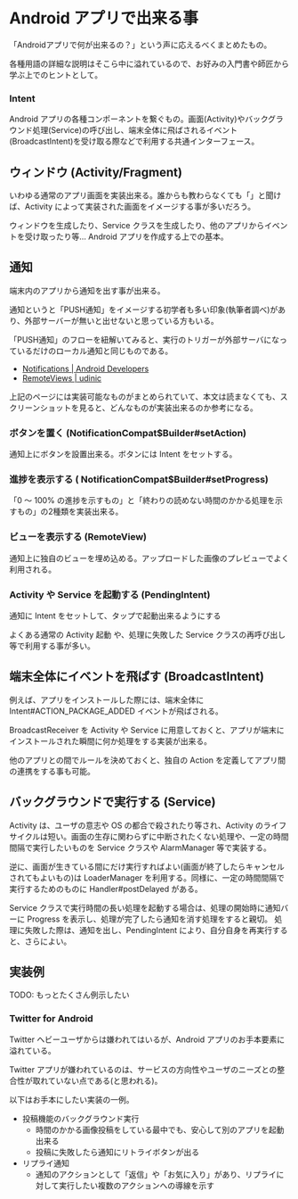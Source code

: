 # Android アプリで出来る事

「Androidアプリで何が出来るの？」という声に応えるべくまとめたもの。

各種用語の詳細な説明はそこら中に溢れているので、お好みの入門書や師匠から学ぶ上でのヒントとして。


### Intent

Android アプリの各種コンポーネントを繋ぐもの。画面(Activity)やバックグラウンド処理(Service)の呼び出し、端末全体に飛ばされるイベント(BroadcastIntent)を受け取る際などで利用する共通インターフェース。

## ウィンドウ (Activity/Fragment)

いわゆる通常のアプリ画面を実装出来る。誰からも教わらなくても「」と聞けば、Activity によって実装された画面をイメージする事が多いだろう。

ウィンドウを生成したり、Service クラスを生成したり、他のアプリからイベントを受け取ったり等… Android アプリを作成する上での基本。

## 通知

端末内のアプリから通知を出す事が出来る。

通知というと「PUSH通知」をイメージする初学者も多い印象(執筆者調べ)があり、外部サーバーが無いと出せないと思っている方もいる。

「PUSH通知」のフローを紐解いてみると、実行のトリガーが外部サーバになっているだけのローカル通知と同じものである。

- [Notifications | Android Developers](http://developer.android.com/guide/topics/ui/notifiers/notifications.html)
- [RemoteViews | udinic](https://udinic.wordpress.com/tag/remoteviews/)

上記のページには実装可能なものがまとめられていて、本文は読まなくても、スクリーンショットを見ると、どんなものが実装出来るのか参考になる。

### ボタンを置く (NotificationCompat$Builder#setAction)

通知上にボタンを設置出来る。ボタンには Intent をセットする。

### 進捗を表示する ( NotificationCompat$Builder#setProgress)

「0 〜 100% の進捗を示すもの」と「終わりの読めない時間のかかる処理を示すもの」の2種類を実装出来る。

### ビューを表示する (RemoteView)

通知上に独自のビューを埋め込める。アップロードした画像のプレビューでよく利用される。

### Activity や Service を起動する (PendingIntent)

通知に Intent をセットして、タップで起動出来るようにする

よくある通常の Activity 起動 や、処理に失敗した Service クラスの再呼び出し等で利用する事が多い。

## 端末全体にイベントを飛ばす (BroadcastIntent)

例えば、アプリをインストールした際には、端末全体に Intent#ACTION_PACKAGE_ADDED イベントが飛ばされる。

BroadcastReceiver を Activity や Service に用意しておくと、アプリが端末にインストールされた瞬間に何か処理をする実装が出来る。

他のアプリとの間でルールを決めておくと、独自の Action を定義してアプリ間の連携をする事も可能。

## バックグラウンドで実行する (Service)

Activity は、ユーザの意志や OS の都合で殺されたり等され、Activity のライフサイクルは短い。画面の生存に関わらずに中断されたくない処理や、一定の時間間隔で実行したいものを Service クラスや AlarmManager 等で実装する。

逆に、画面が生きている間にだけ実行すればよい(画面が終了したらキャンセルされてもよいもの)は LoaderManager を利用する。同様に、一定の時間間隔で実行するためのものに Handler#postDelayed がある。

Service クラスで実行時間の長い処理を起動する場合は、処理の開始時に通知バーに Progress を表示し、処理が完了したら通知を消す処理をすると親切。
処理に失敗した際は、通知を出し、PendingIntent により、自分自身を再実行すると、さらによい。

## 実装例

TODO: もっとたくさん例示したい

### Twitter for Android

Twitter ヘビーユーザからは嫌われてはいるが、Android アプリのお手本要素に溢れている。

Twitter アプリが嫌われているのは、サービスの方向性やユーザのニーズとの整合性が取れていない点である(と思われる)。

以下はお手本にしたい実装の一例。

- 投稿機能のバックグラウンド実行
    - 時間のかかる画像投稿をしている最中でも、安心して別のアプリを起動出来る
    - 投稿に失敗したら通知にリトライボタンが出る
- リプライ通知
    - 通知のアクションとして「返信」や「お気に入り」があり、リプライに対して実行したい複数のアクションへの導線を示す
